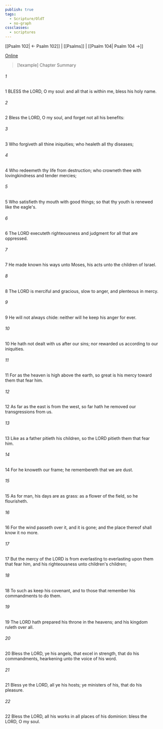 ```yaml
---
publish: true
tags:
  - Scripture/OldT
  - no-graph
cssclasses:
  - scriptures
---
```

[[Psalm 102| ← Psalm 102]] | [[Psalms]] | [[Psalm 104| Psalm 104 →]]

[Online](https://churchofjesuschrist.org/study/scriptures/ot/ps/103?lang=eng)

>[!example] Chapter Summary
>
###### 1
1 BLESS the LORD, O my soul: and all that is within me, bless his holy name.
###### 2
2 Bless the LORD, O my soul, and forget not all his benefits:
###### 3
3 Who forgiveth all thine iniquities; who healeth all thy diseases;
###### 4
4 Who redeemeth thy life from destruction; who crowneth thee with lovingkindness and tender mercies;
###### 5
5 Who satisfieth thy mouth with good things; so that thy youth is renewed like the eagle's.
###### 6
6 The LORD executeth righteousness and judgment for all that are oppressed.
###### 7
7 He made known his ways unto Moses, his acts unto the children of Israel.
###### 8
8 The LORD is merciful and gracious, slow to anger, and plenteous in mercy.
###### 9
9 He will not always chide: neither will he keep his anger for ever.
###### 10
10 He hath not dealt with us after our sins; nor rewarded us according to our iniquities.
###### 11
11 For as the heaven is high above the earth, so great is his mercy toward them that fear him.
###### 12
12 As far as the east is from the west, so far hath he removed our transgressions from us.
###### 13
13 Like as a father pitieth his children, so the LORD pitieth them that fear him.
###### 14
14 For he knoweth our frame; he remembereth that we are dust.
###### 15
15 As for man, his days are as grass: as a flower of the field, so he flourisheth.
###### 16
16 For the wind passeth over it, and it is gone; and the place thereof shall know it no more.
###### 17
17 But the mercy of the LORD is from everlasting to everlasting upon them that fear him, and his righteousness unto children's children;
###### 18
18 To such as keep his covenant, and to those that remember his commandments to do them.
###### 19
19 The LORD hath prepared his throne in the heavens; and his kingdom ruleth over all.
###### 20
20 Bless the LORD, ye his angels, that excel in strength, that do his commandments, hearkening unto the voice of his word.
###### 21
21 Bless ye the LORD, all ye his hosts; ye ministers of his, that do his pleasure.
###### 22
22 Bless the LORD, all his works in all places of his dominion: bless the LORD, O my soul.



